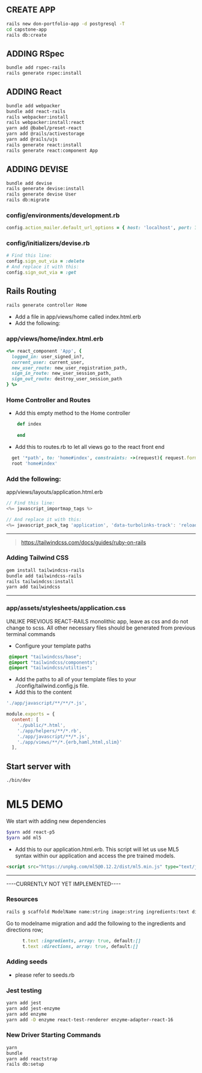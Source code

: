 ## CREATE APP
```bash
rails new don-portfolio-app -d postgresql -T
cd capstone-app
rails db:create
```

## ADDING RSpec
```bash
bundle add rspec-rails
rails generate rspec:install
```

## ADDING React
```bash
bundle add webpacker
bundle add react-rails
rails webpacker:install
rails webpacker:install:react
yarn add @babel/preset-react
yarn add @rails/activestorage
yarn add @rails/ujs
rails generate react:install
rails generate react:component App
```

## ADDING DEVISE
```bash
bundle add devise
rails generate devise:install
rails generate devise User
rails db:migrate
```

### config/environments/development.rb
```ruby
config.action_mailer.default_url_options = { host: 'localhost', port: 3000 }
```

### config/initializers/devise.rb
```ruby
# Find this line:
config.sign_out_via = :delete
# And replace it with this:
config.sign_out_via = :get
```

## Rails Routing
```bash
rails generate controller Home
```
- Add a file in app/views/home called index.html.erb
- Add the following:

### app/views/home/index.html.erb
```ruby
<%= react_component 'App', {
  logged_in: user_signed_in?,
  current_user: current_user,
  new_user_route: new_user_registration_path,
  sign_in_route: new_user_session_path,
  sign_out_route: destroy_user_session_path
} %>
```
### Home Controller and Routes
- Add this empty method to the Home controller
```ruby
    def index
    
    end
```
- Add this to routes.rb to let all views go to the react front end
```ruby
  get '*path', to: 'home#index', constraints: ->(request){ request.format.html? }
  root 'home#index'
```


### Add the following:

app/views/layouts/application.html.erb
```javascript
// Find this line:
<%= javascript_importmap_tags %>

// And replace it with this:
<%= javascript_pack_tag 'application', 'data-turbolinks-track': 'reload' %>
```
----------
> https://tailwindcss.com/docs/guides/ruby-on-rails

### Adding Tailwind CSS
```bash
gem install tailwindcss-rails
bundle add tailwindcss-rails
rails tailwindcss:install
yarn add tailwindcss
```
----------

### app/assets/stylesheets/application.css
UNLIKE PREVIOUS REACT-RAILS monolithic app, leave as css and do not change to scss.
All other necessary files should be generated from previous terminal commands
- Configure your template paths
```css
 @import "tailwindcss/base";
 @import "tailwindcss/components";
 @import "tailwindcss/utilties";
```
- Add the paths to all of your template files to your ./config/tailwind.config.js file.
- Add this to the content
```javascript
'./app/javascript/**/**/*.js',
```

```javascript
module.exports = {
  content: [
    './public/*.html',
    './app/helpers/**/*.rb',
    './app/javascript/**/*.js',
    './app/views/**/*.{erb,haml,html,slim}'
  ],
```



## Start server with 
```bash
./bin/dev
```

# ML5 DEMO

We start with adding new dependencies
```bash
$yarn add react-p5
$yarn add ml5
```

- Add this to our application.html.erb. This script will let us use ML5 syntax within our application and access the pre trained models.
```html
<script src="https://unpkg.com/ml5@0.12.2/dist/ml5.min.js" type="text/javascript"></script>
```

----------

----CURRENTLY NOT YET IMPLEMENTED----
### Resources
```bash
rails g scaffold ModelName name:string image:string ingredients:text directions:text user:references --api
```
Go to modelname migration and add the following to the ingredients and directions row;
```ruby
      t.text :ingredients, array: true, default:[]
      t.text :directions, array: true, default:[]
```
### Adding seeds
- please refer to seeds.rb

### Jest testing
```bash
yarn add jest
yarn add jest-enzyme
yarn add enzyme
yarn add -D enzyme react-test-renderer enzyme-adapter-react-16
```

### New Driver Starting Commands
```bash
yarn
bundle
yarn add reactstrap
rails db:setup
```